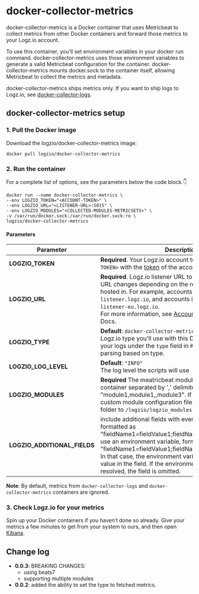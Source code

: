 # docker-collector-metrics

docker-collector-metrics is a Docker container that uses Metricbeat to collect metrics from other Docker containers and forward those metrics to your Logz.io account.

To use this container, you'll set environment variables in your docker run command.
docker-collector-metrics uses those environment variables to generate a valid Metricbeat configuration for the container.
docker-collector-metrics mounts docker.sock to the container itself, allowing Metricbeat to collect the metrics and metadata.

docker-collector-metrics ships metrics only. If you want to ship logs to Logz.io, see [docker-collector-logs](https://github.com/logzio/docker-collector-logs).

## docker-collector-metrics setup

### 1. Pull the Docker image

Download the logzio/docker-collector-metrics image:

```shell
docker pull logzio/docker-collector-metrics
```

### 2. Run the container

For a complete list of options, see the parameters below the code block.👇

```shell
docker run --name docker-collector-metrics \
--env LOGZIO_TOKEN="<ACCOUNT-TOKEN>" \
--env LOGZIO_URL="<LISTENER-URL>:5015" \
--env LOGZIO_MODULES="<COLLECTED-MODULES-METRICSETS>" \
-v /var/run/docker.sock:/var/run/docker.sock:ro \
logzio/docker-collector-metrics
```

#### Parameters

| Parameter | Description |
|---|---|
| **LOGZIO_TOKEN** | **Required**. Your Logz.io account token. Replace `<ACCOUNT-TOKEN>` with the [token](https://app.logz.io/#/dashboard/settings/general) of the account you want to ship to. |
| **LOGZIO_URL** | **Required**. Logz.io listener URL to ship the metrics to. This URL changes depending on the region your account is hosted in. For example, accounts in the US region ship to `listener.logz.io`, and accounts in the EU region ship to `listener-eu.logz.io`. <br /> For more information, see [Account region](https://docs.logz.io/user-guide/accounts/account-region.html) on the Logz.io Docs. |
| **LOGZIO_TYPE** | **Default**: `docker-collector-metrics` <br /> Logz.io type you'll use with this Docker. This is shown in your logs under the `type` field in Kibana. Logz.io applies parsing based on type. |
| **LOGZIO_LOG_LEVEL** | **Default**: `"INFO"` <br /> The log level the scripts will use|
| **LOGZIO_MODULES** | **Required** The meatricbeat modules we will use for this container separated by ',' delimiter, formatted as "module1,module1,,module3". If you want to use your custom module configuration file you need to mount its folder to `/logzio/logzio_modules`|
| **LOGZIO_ADDITIONAL_FIELDS** | include additional fields with every message sent, formatted as "fieldName1=fieldValue1;fieldName2=fieldValue2". To use an environment variable, format as "fieldName1=fieldValue1;fieldName2=$ENV_VAR_NAME". In that case, the environment variable should be the only value in the field. If the environment variable can’t be resolved, the field is omitted.|

**Note**: By default, metrics from `docker-collector-logs` and `docker-collector-metrics` containers are ignored.

<!-- todo list of supported modules -->

### 3. Check Logz.io for your metrics

Spin up your Docker containers if you haven’t done so already. Give your metrics a few minutes to get from your system to ours, and then open [Kibana](https://app.logz.io/#/dashboard/kibana).

## Change log
 - **0.0.3**: BREAKING CHANGES:
    - using beats7
    - supporting multiple modules
 - **0.0.2**: added the ability to set the type to fetched metrics.
